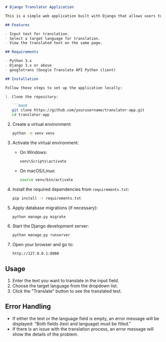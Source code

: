 ```markdown
# Django Translator Application

This is a simple web application built with Django that allows users to translate text using the Google Translate API.

## Features

- Input text for translation.
- Select a target language for translation.
- View the translated text on the same page.

## Requirements

- Python 3.x
- Django 3.x or above
- googletrans (Google Translate API Python client)

## Installation

Follow these steps to set up the application locally:

1. Clone the repository:

   ```bash
   git clone https://github.com/yourusername/translator-app.git
   cd translator-app
   ```

2. Create a virtual environment:

   ```bash
   python -m venv venv
   ```

3. Activate the virtual environment:

   - On Windows:

     ```bash
     venv\Scripts\activate
     ```

   - On macOS/Linux:

     ```bash
     source venv/bin/activate
     ```

4. Install the required dependencies from `requirements.txt`:

   ```bash
   pip install -r requirements.txt
   ```

5. Apply database migrations (if necessary):

   ```bash
   python manage.py migrate
   ```

6. Start the Django development server:

   ```bash
   python manage.py runserver
   ```

7. Open your browser and go to:

   ```
   http://127.0.0.1:8000
   ```

## Usage

1. Enter the text you want to translate in the input field.
2. Choose the target language from the dropdown list.
3. Click the "Translate" button to see the translated text.

## Error Handling

- If either the text or the language field is empty, an error message will be displayed: "Both fields (text and language) must be filled."
- If there is an issue with the translation process, an error message will show the details of the problem.
```